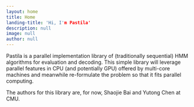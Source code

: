 ```yaml
---
layout: home
title: Home
landing-title: 'Hi, I'm Pastila'
description: null
image: null
author: null
---
```


Pastila is a parallel implementation library of (traditionally sequential) HMM algorithms for evaluation and decoding. This simple library will leverage parallel features in CPU (and potentially GPU) offered by multi-core machines and meanwhile re-formulate the problem so that it fits parallel computing.

The authors for this library are, for now, Shaojie Bai and Yutong Chen at CMU.
